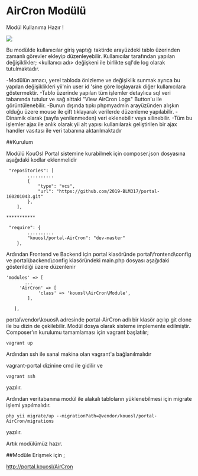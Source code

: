 # AirCron Modülü
Modül Kullanıma Hazır !


![](name-of-giphy.gif)


Bu modülde kullanıcılar giriş yaptığı taktirde arayüzdeki tablo üzerinden zamanlı görevler ekleyip düzenleyebilir. Kullanıcılar tarafından yapılan değişiklikler; <kullanıcı adı> değişkeni ile birlikte sql'de log olarak tutulmaktadır.

-Modülün amacı, yerel tabloda önizleme ve değişiklik sunmak ayrıca bu yapılan değişiklikleri yii'nin user id 'sine göre loglayarak diğer kullanıcılara göstermektir.
-Tablo üzerinde yapılan tüm işlemler detaylıca sql veri tabanında tutulur ve sağ alttaki  "View AirCron Logs" Button'u ile görüntülenebilir.
-Bunun dışında tıpkı phpmyadmin arayüzünden alışkın olduğu üzere mouse ile çift tıklayarak verilerde düzenleme yapılabilir.
-Dinamik olarak (sayfa yenilenmeden) veri eklenebilir veya silinebilir. 
-Tüm bu işlemler ajax ile anlık olarak yii alt yapısı kullanılarak geliştirilen bir ajax handler vasıtası ile veri tabanına aktarılmaktadır

##Kurulum

Modülü KouOsl Portal sistemine kurabilmek için composer.json dosyasına aşağıdaki kodlar eklenmelidir


```
 "repositories": [
        ..........
        {
            "type": "vcs",
            "url": "https://github.com/2019-BLM317/portal-160201043.git"
        },
    ],
    
***********

 "require": {
        ..........
        "kouosl/portal-AirCron": "dev-master"
    }, 
 ```
    
    
Ardından Frontend ve Backend için portal klasöründe  portal\frontend\config ve portal\backend\config klasöründeki main.php dosyası aşağıdaki gösterildiği üzere düzenlenir


```
'modules' => [
       ...
     'AirCron' => [
            'class' => 'kouosl\AirCron\Module',
        ],

   ],

 ```

portal\vendor\kouosl\ adresinde portal-AirCron adlı bir klasör açılıp git clone ile bu dizin de çekilebilir.
Modül dosya olarak sisteme implemente edilmiştir. Composer'ın kurulumu tamamlaması için vagrant başlatılır;

```
vagrant up
```

Ardından ssh ile sanal makina olan vagrant'a bağlanılmalıdır

vagrant-portal dizinine cmd ile gidilir ve

```
vagrant ssh
```

yazılır.

Ardından veritabanına modül ile alakalı tabloların yüklenebilmesi için migrate işlemi yapılmalıdır.

```
php yii migrate/up --migrationPath=@vendor/kouosl/portal-AirCron/migrations  
```

yazılır.

Artık modülümüz hazır.

##Modüle Erişmek için ;

http://portal.kouosl/AirCron


